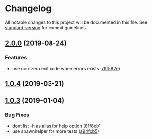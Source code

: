 # Changelog

All notable changes to this project will be documented in this file. See [standard-version](https://github.com/conventional-changelog/standard-version) for commit guidelines.

## [2.0.0](https://github.com/pimlie/eslint-multiplexer/compare/v1.0.4...v2.0.0) (2019-08-24)


### Features

* use non-zero exit code when errors exists ([79f582e](https://github.com/pimlie/eslint-multiplexer/commit/79f582e))

## [1.0.4](https://github.com/pimlie/eslint-multiplexer/compare/v1.0.3...v1.0.4) (2019-03-21)



<a name="1.0.3"></a>
## [1.0.3](https://github.com/pimlie/eslint-multiplexer/compare/v1.0.2...v1.0.3) (2019-01-04)


### Bug Fixes

* dont list -h as alias for help option ([81f8eb1](https://github.com/pimlie/eslint-multiplexer/commit/81f8eb1))
* use spawnhelper for more tests ([a94fcb5](https://github.com/pimlie/eslint-multiplexer/commit/a94fcb5))
